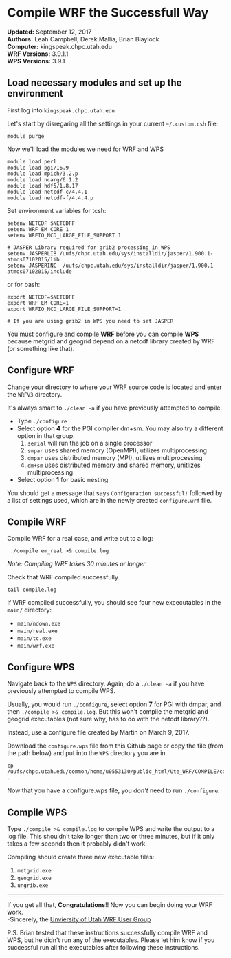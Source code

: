 # Compile WRF the Successfull Way
**Updated:** September 12, 2017  
**Authors:** Leah Campbell, Derek Mallia, Brian Blaylock  
**Computer:** kingspeak.chpc.utah.edu  
**WRF Versions:** 3.9.1.1  
**WPS Versions:** 3.9.1

## Load necessary modules and set up the environment

First log into `kingspeak.chpc.utah.edu`

Let's start by disregaring all the settings in your current `~/.custom.csh` file:
    
    module purge

Now we'll load the modules we need for WRF and WPS
    
    module load perl
    module load pgi/16.9
    module load mpich/3.2.p
    module load ncarg/6.1.2
    module load hdf5/1.8.17
    module load netcdf-c/4.4.1
    module load netcdf-f/4.4.4.p

Set environment variables for tcsh:

    setenv NETCDF $NETCDFF
    setenv WRF_EM_CORE 1
    setenv WRFIO_NCD_LARGE_FILE_SUPPORT 1
    
    # JASPER Library required for grib2 processing in WPS
    setenv JASPERLIB /uufs/chpc.utah.edu/sys/installdir/jasper/1.900.1-atmos07102015/lib
    setenv JASPERINC  /uufs/chpc.utah.edu/sys/installdir/jasper/1.900.1-atmos07102015/include

or for bash:

    export NETCDF=$NETCDFF
    export WRF_EM_CORE=1
    export WRFIO_NCD_LARGE_FILE_SUPPORT=1

    # If you are using grib2 in WPS you need to set JASPER


You must configure and compile **WRF** before you can compile **WPS** because metgrid and geogrid depend on a netcdf library created by WRF (or something like that).

## Configure WRF
Change your directory to where your WRF source code is located and enter the `WRFV3` directory.  

It's always smart to `./clean -a` if you have previously attempted to compile.

- Type `./configure`
- Select option **4** for the PGI compiler dm+sm. You may also try a different option in that group:
    1. `serial` will run the job on a single processor
    1. `smpar` uses shared memory (OpenMPI), utilizes multiprocessing
    1. `dmpar` uses distributed memory (MPI), utilizes multiprocessing
    1. `dm+sm` uses distributed memory and shared memory, unitlizes multiprocessing
- Select option **1** for basic nesting

You should get a message that says `Configuration successful!` followed by a list of settings used, which are in the newly created `configure.wrf` file.

## Compile WRF
Compile WRF for a real case, and write out to a log:

     ./compile em_real >& compile.log

_Note: Compiling WRF takes 30 minutes or longer_

Check that WRF compiled successfully.

    tail compile.log

If WRF compiled successfully, you should see four new excecutables in the `main/` directory:
- `main/ndown.exe`
- `main/real.exe`
- `main/tc.exe`
- `main/wrf.exe`

## Configure WPS
Navigate back to the `WPS` directory. Again, do a `./clean -a` if you have previously attempted to compile WPS.

Usually, you would run `./configure`, select option **7** for PGI with dmpar, and then `./compile >& compile.log`. But this won't compile the metgrid and geogrid executables (not sure why, has to do with the netcdf library??).

Instead, use a configure file created by Martin on March 9, 2017.

Download the `configure.wps` file from this Github page or copy the file (from the path below) and put into the `WPS` directory you are in.

    cp /uufs/chpc.utah.edu/common/home/u0553130/public_html/Ute_WRF/COMPILE/configure.wps .

Now that you have a configure.wps file, you _don't_ need to run `./configure`.


## Compile WPS
Type `./compile >& compile.log` to compile WPS and write the output to a log file. This shouldn't take longer than two or three minutes, but if it only takes a few seconds then it probably didn't work.

Compiling should create three new executable files:
1. `metgrid.exe`
2. `geogrid.exe`
3. `ungrib.exe`


______
If you get all that, **Congratulations**!! Now you can begin doing your WRF work.    
-Sincerely, the [Unviersity of Utah WRF User Group](http://home.chpc.utah.edu/~u0553130/Ute_WRF/)

P.S. Brian tested that these instructions successfully compile WRF and WPS, but he didn't run any of the executables. Please let him know if you successful run all the executables after following these instructions.
